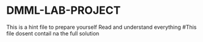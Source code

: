 # DMML-LAB-PROJECT
This is a hint file to prepare yourself
Read and understand everything
#This file dosent contail na the full solution
